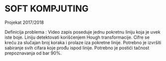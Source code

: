 # SOFT KOMPJUTING

Projekat 2017/2018

Definicija problema :
Video zapis poseduje jednu pokretnu liniju koja je uvek iste boje. Liniju detektovati korišćenjem Hough transformacije. Cifre se kreću za slučajan broj koraka i prolaze iza pokretne linije. Potrebno je izvršiti sabiranje svih cifara koje prođu ispod linije. Potrebno je postići tačnost prepoznavanja od bar 90%.

